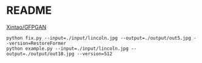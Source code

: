 # README

[Xintao/GFPGAN](https://huggingface.co/spaces/Xintao/GFPGAN)

```shell
python fix.py --input=./input/lincoln.jpg --output=./output/out5.jpg --version=RestoreFormer
python example.py --input=./input/lincoln.jpg --output=./output/out18.jpg --version=512
```

